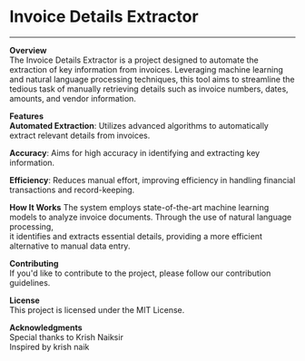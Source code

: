 <h1>Invoice Details Extractor</h1> <hr>

**Overview**<br>
The Invoice Details Extractor is a project designed to automate the extraction of key information from invoices. 
Leveraging machine learning and natural language processing techniques, this tool aims to streamline the tedious task of manually retrieving details such as invoice numbers, dates, amounts, 
and vendor information.

**Features** <br>
**Automated Extraction**: Utilizes advanced algorithms to automatically extract relevant details from invoices. <BR>

**Accuracy**: Aims for high accuracy in identifying and extracting key information.<br>

**Efficiency**: Reduces manual effort, improving efficiency in handling financial transactions and record-keeping. <bR>

**How It Works**
The system employs state-of-the-art machine learning models to analyze invoice documents. Through the use of natural language processing, <BR>
it identifies and extracts essential details, providing a more efficient alternative to manual data entry. <br>

**Contributing**<br>
If you'd like to contribute to the project, please follow our contribution guidelines.<br>

**License**<br>
This project is licensed under the MIT License.<br>

**Acknowledgments**<br>
Special thanks to Krish Naiksir<br>
Inspired by krish naik<br>


